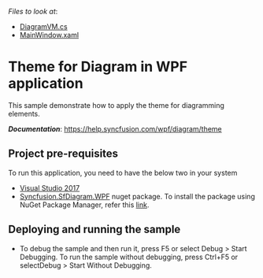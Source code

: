 <!-- default file list -->
*Files to look at*:

* [DiagramVM.cs](./CS/ViewModel/DiagramVM.cs)
* [MainWindow.xaml](./CS/MainWindow.xaml)

# Theme for Diagram in WPF application
This sample demonstrate how to apply the theme for diagramming elements.

__*Documentation*__: https://help.syncfusion.com/wpf/diagram/theme

## Project pre-requisites
To run this application, you need to have the below two in your system

* [Visual Studio 2017](https://www.visualstudio.com/wpf-vs)
* [Syncfusion.SfDiagram.WPF](https://www.nuget.org/packages/Syncfusion.SfDiagram.WPF/) nuget package. To install the package using NuGet Package Manager, refer this [link](https://docs.microsoft.com/en-us/nuget/quickstart/install-and-use-a-package-in-visual-studio#nuget-package-manager).

## Deploying and running the sample
* To debug the sample and then run it, press F5 or select Debug > Start Debugging. To run the sample without debugging, press Ctrl+F5 or selectDebug > Start Without Debugging.
